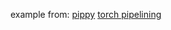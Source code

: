 example from:
[pippy](https://github.com/pytorch/PiPPy)
[torch pipelining](https://pytorch.org/docs/stable/distributed.pipelining.html)
